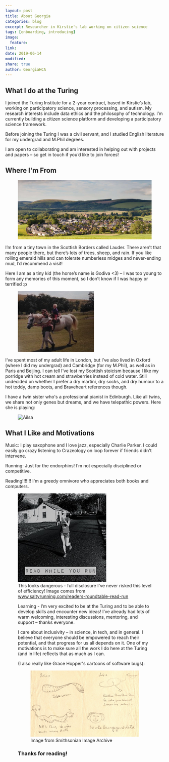 ```yaml
---
layout: post
title: About Georgia
categories: blog
excerpt: Researcher in Kirstie's lab working on citizen science
tags: [onboarding, introducing]
image:
  feature:
link:
date: 2019-06-14
modified:
share: true
author: GeorgiaHCA
---
```


## What I do at the Turing

I joined the Turing Institute for a 2-year contract, based in Kirstie’s lab, working on participatory science, sensory processing, and autism. 
My research interests include data ethics and the philosophy of technology. 
I’m currently building a citizen science platform and developing a participatory science framework.


Before joining the Turing I was a civil servant, and I studied English literature for my undergrad and M.Phil degrees.


I am open to collaborating and am interested in helping out with projects and papers – so get in touch if you’d like to join forces!


## Where I'm From


<figure>
  <img src="/images/About_Georgia/Lauder.jpg"
       alt="Lauder">
</figure>


I’m from a tiny town in the Scottish Borders called Lauder. There aren’t that many people there, but there’s lots of trees, sheep, and rain. 
If you like rolling emerald hills and can tolerate numberless midges and never-ending mud, I’d recommend a visit!


Here I am as a tiny kid (the horse’s name is Godiva <3) – I was too young to form any memories of this moment, so I don’t know if I was happy or terrified :p

<figure>
  <img src="/images/About_Georgia/Godiva.jpg"
       alt="Godiva">
</figure>


I’ve spent most of my adult life in London, but I’ve also lived in Oxford (where I did my undergrad) and Cambridge (for my M.Phil), as well as in Paris and Beijing. 
I can tell I’ve lost my Scottish stoicism because I like my porridge with hot cream and strawberries instead of cold water. 
Still undecided on whether I prefer a dry martini, dry socks, and dry humour to a hot toddy, damp boots, and Braveheart references though.


I have a twin sister who's a professional pianist in Edinburgh. 
Like all twins, we share not only genes but dreams, and we have telepathic powers. Here she is playing:

<figure>
  <img src="/images/About_ Georgia/AilsaPiano.jpg"
       alt="Ailsa">
</figure>


## What I Like and Motivations


Music: I play saxophone and I love jazz, especially Charlie Parker. 
I could easily go crazy listening to Crazeology on loop forever if friends didn't intervene.

Running: Just for the endorphins! I’m not especially disciplined or competitive.

Reading!!!!!!! I'm a greedy omnivore who appreciates both books and computers.


<figure>
  <img src="/images/About_Georgia/ReadWhileYouRun.jpg">
  <figcaption>This looks dangerous - full disclosure I've never risked this level of efficiency!
  Image comes from <a href="http://www.saltyrunning.com/readers-roundtable-read-run">www.saltyrunning.com/readers-roundtable-read-run</a>


Learning - I’m very excited to be at the Turing and to be able to develop skills and encounter new ideas! 
I’ve already had lots of warm welcoming, interesting discussions, mentoring, and support – thanks everyone.


I care about inclusivity – in science, in tech, and in general. 
I believe that everyone should be empowered to reach their potential, and that progress for us all depends on it. 
One of my motivations is to make sure all the work I do here at the Turing (and in life) reflects that as much as I can.


(I also really like Grace Hopper's cartoons of software bugs):


<figure>
  <img src="/images/About_Georgia/GraceHopperBugs.jpg">
  <figcaption>Image from Smithsonian Image Archive</figcaption>
</figure>



### Thanks for reading!






